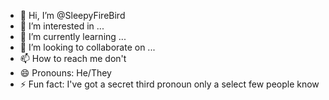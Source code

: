- 👋 Hi, I’m @SleepyFireBird
- 👀 I’m interested in ...
- 🌱 I’m currently learning ...
- 💞️ I’m looking to collaborate on ...
- 📫 How to reach me don't
- 😄 Pronouns: He/They
- ⚡ Fun fact: I've got a secret third pronoun only a select few people know

<!---
SleepyFireBird/SleepyFireBird is a ✨ special ✨ repository because its `README.md` (this file) appears on your GitHub profile.
You can click the Preview link to take a look at your changes.
--->

